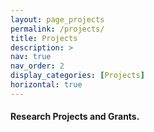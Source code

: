 ```yaml
---
layout: page_projects
permalink: /projects/
title: Projects
description: >
nav: true
nav_order: 2
display_categories: [Projects]
horizontal: true
---
```


<h4> Research Projects and Grants.  </h4>
